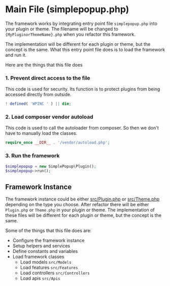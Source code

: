# Main File (simplepopup.php)

The framework works by integrating entry point file `simplepopup.php` into your plugin or theme.
The filename will be changed to `{MyPluginorThemeName}.php` when you refactor this framework.

The implementation will be different for each plugin or theme, but the concept is the same.
What this entry point file does is to load the framework and run it.

Here are the things that this file does

### 1. Prevent direct access to the file

This code is used for security. Its function is to protect plugins from being accessed directly from outside.

```php
! defined( 'WPINC ' ) || die;
```

### 2. Load composer vendor autoload

This code is used to call the autoloader from composer. So then we don't have to manually load the classes.

```php
require_once __DIR__ . '/vendor/autoload.php';
```

### 3. Run the framework

```php
$simplepopup = new SimplePopup\Plugin();
$simplepopup->run();
```

## Framework Instance

The framework instance could be either [src/Plugin.php](https://github.com/artistudioxyz/simplepopup-framework/blob/master/src/Plugin.php) or [src/Theme.php](https://github.com/artistudioxyz/simplepopup-framework/blob/master/src/Theme.php) depending on the type you choose.
After refactor there will be either `Plugin.php` or `Theme.php` in your plugin or theme.
The implementation of these files will be different for each plugin or theme, but the concept is the same.

Some of the things that this file does are:
- Configure the framework instance
- Setup helpers and services
- Define constants and variables
- Load framework classes
  - Load models `src/Models`
  - Load features `src/Features`
  - Load controllers `src/Controllers`
  - Load apis `src/Apis`
